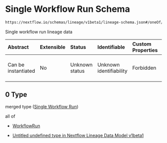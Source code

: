 # Single Workflow Run Schema

```txt
https://nextflow.io/schemas/lineage/v1beta1/lineage-schema.json#/oneOf/0
```

Single workflow run lineage data

| Abstract            | Extensible | Status         | Identifiable            | Custom Properties | Additional Properties | Access Restrictions | Defined In                                                                                                       |
| :------------------ | :--------- | :------------- | :---------------------- | :---------------- | :-------------------- | :------------------ | :--------------------------------------------------------------------------------------------------------------- |
| Can be instantiated | No         | Unknown status | Unknown identifiability | Forbidden         | Allowed               | none                | [nextflow-lineage-v1beta1-schema.json\*](../out/out/nextflow-lineage-v1beta1-schema.json "open original schema") |

## 0 Type

merged type ([Single Workflow Run](nextflow-lineage-v1beta1-schema-1-oneof-single-workflow-run.md))

all of

* [WorkflowRun](nextflow-lineage-v1beta1-schema-1-definitions-workflowrun.md "check type definition")

* [Untitled undefined type in Nextflow Lineage Data Model v1beta1](nextflow-lineage-v1beta1-schema-1-oneof-single-workflow-run-allof-1.md "check type definition")
